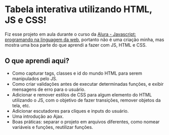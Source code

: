 # Tabela interativa utilizando HTML, JS e CSS!

Fiz esse projeto em aula durante o curso da [Alura - Javascript: programando na linguagem da web](https://cursos.alura.com.br/course/javascript-programando-na-linguagem-web), portanto não é uma criação minha, mas mostra uma boa parte do que aprendi a fazer com JS, HTML e CSS. 

## O que aprendi aqui?

- Como capturar tags, classes e id do mundo HTML para serem manipulados pelo JS.
- Como criar validações antes de executar determinadas funções, e exibir mensagens de erro para o usuário.
- Adicionar e remover estilos de CSS para algum elemento do HTML utilizando o JS, com o objetivo de fazer transições, remover objetos da tela, etc.
- Adicionar escutadores para cliques e inputs do usuário.
- Uma introdução ao Ajax.
- Boas práticas: separar o projeto em arquivos diferentes, como nomear variáveis e funções, reutilizar funções.